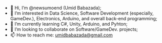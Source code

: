 - 👋 Hi, I’m @newsumoend (Umid Babazada);
- 👀 I’m interested in Data Science, Software Development (especially, GameDev.), Electronics, Arduino, and overall back-end programming;
- 🌱 I’m currently learning C#, Unity, Arduino, and Pyhton;
- 💞️ I’m looking to collaborate on Software/GameDev. projects;
- 📫 How to reach me: umidbabazada@gmail.com

<!---
newsumoend/newsumoend is a ✨ special ✨ repository because its `README.md` (this file) appears on your GitHub profile.
You can click the Preview link to take a look at your changes.
--->
